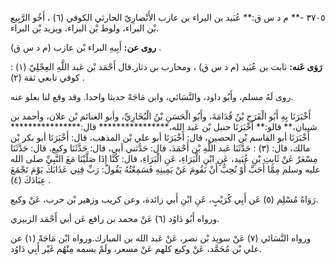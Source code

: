 ٣٧٠٥ -** م د س ق:** عُبَيد بن البراء بن عازب الأَنْصارِيّ الحارثي الكوفي (٦) ، أَخُو الرَّبِيع بْن البراء، ولوط بْن البراء، ويزيد بْن البراء.

**روى عن:** أَبِيهِ البراء بْن عازب (م د س ق) .

**رَوَى عَنه:** ثابت بن عُبَيد (م د س ق) ، ومحارب بن دثار.قال أَحْمَد بْن عَبد اللَّهِ العِجْلِيّ (١) : كوفي تابعي ثقة (٢) .

روى لَهُ مسلم، وأَبُو داود، والنَّسَائي، وابن مَاجَهْ حديثا واحدا. وقد وقع لنا بعلو عنه.

أَخْبَرَنَا بِهِ أَبُو الْفَرَجِ بْنُ قُدَامَةَ، وأَبُو الْحَسَنِ بْنُ الْبُخَارِيِّ، وأبو الغنائم بْن علان، وأحمد بن شيبان،** قالو:** أَخْبَرَنَا حنبل بْن عَبد الله،**************** قال:**************** أَخْبَرَنَا أبو القاسم بْن الحصين، قال: أَخْبَرَنَا أبو علي بْن المذهب، قال: أَخْبَرَنَا أبو بكر بْن مالك، قال: (٣) : حَدَّثَنَا عَبد اللَّهِ بْن أَحْمَدَ، قال: حَدَّثني أبي، قال: حَدَّثَنَا وكيع، قال: حَدَّثَنَا مِسْعَرٌ عَنْ ثَابِتِ بْنِ عُبَيد، عَنِ ابْنِ الْبَرَاءِ، عَنِ الْبَرَاءِ، قال: كُنَّا إِذَا صَلَّيْنَا مَعَ النَّبِيِّ صلى الله عليه وسلم مِمَّا أَحَبَّ أَوْ نُحِبُّ أَنْ نَقُومَ عَنْ يَمِينِهِ فَسَمِعْتُهُ يَقُولُ: رَبِّ قِنِي عَذَابَكَ يَوْمَ تَجْمَعَ عِبَادَكَ (٤) .

رَوَاهُ مُسْلِم (٥) عَن أَبِي كُرَيْبٍ، عَنِ ابْنِ أَبي زائدة، وعن كريب وزهير بْن حرب، عَنْ وكيع.

ورواه أَبُو دَاوُد (٦) عَنْ محمد بن رافع عَن أبي أَحْمَد الزبيري.

ورواه النَّسَائي (٧) عَنْ سويد بْن نصر، عَنْ عَبد الله بن المبارك.ورواه ابْن مَاجَهْ (١) عن علي بْن مُحَمَّد، عَنْ وكيع كلهم عَنْ مسعر، ولَمْ يسمه مِنْهُم غَيْر أَبِي دَاوُد.